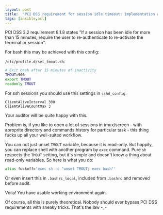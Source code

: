 ```yaml
---
layout: post
title:  "PCI DSS requirement for session idle timeout: implementation and bypass"
tags: [ansible,acl]
---
```

PCI DSS 3.2 requirement 8.1.8 states "If a session has been idle for more than 15 minutes, require the user to re-authenticate to re-activate the terminal or session".

For bash this may be achieved with this config:

`/etc/profile.d/set_tmout.sh`:

```bash
# Exit bash after 15 minutes of inactivity
TMOUT=900
export TMOUT
readonly TMOUT
```

For ssh sessions you should use this settings in `sshd_config`:

```
ClientAliveInterval 300
ClientAliveCountMax 3
```

Your auditor will be quite happy with this.

Problem is, if you like to open a lot of sessions in tmux/screen - with aproprite directory and commands history for particular task - this thing fucks up all your well-suited workflow.

You can not just unset `TMOUT` variable, because it is read-only. But happily, you can replace shell with another program by `exec` command. Pure `sh` respects the `TMOUT` setting, but it's simple and doesn't know a thing about read-only variables. So here is what you do:

```bash
alias fuckoff='exec sh -c "unset TMOUT; exec bash"'
```

Or even insert this in `.bashrc_local`, included from `.bashrc` and removed before audit.

Voila! You have usable working environment again.

Of course, all this is purely theoretical. Nobody should ever bypass PCI DSS requirements with sneaky tricks. That's the law -_-
